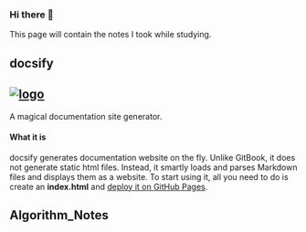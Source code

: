 ### Hi there 👋

This page will contain the notes I took while studying.

## docsify
## [![logo](https://docsify.js.org/_media/icon.svg)](https://docsify.js.org) <!-- {docsify-ignore} -->
A magical documentation site generator.

#### What it is

docsify generates documentation website on the fly. Unlike GitBook, it does not generate static html files. Instead, it smartly loads and parses Markdown files and displays them as a website. To start using it, all you need to do is create an **index.html** and [deploy it on GitHub Pages](https://docsify.js.org/#/deploy).

## Algorithm_Notes

